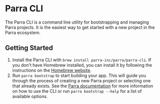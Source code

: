 # Parra CLI

The Parra CLI is a command line utility for bootstrapping and managing Parra projects. It is the easiest way to get started with a new project in the Parra ecosystem.

## Getting Started

1. Install the Parra CLI with `brew install parra-inc/parra/parra-cli`. If you don't have Homebrew installed, you can install it by following the instructions on the [Homebrew website](https://brew.sh/).
2. Run `parra bootstrap` to start building your app. This will guide you through the process of creating a new Parra project or selecting one that already exists. See the [Parra documentation](https://docs.parra.io/guides/cli) for more information on how to use the CLI or run `parra bootstrap --help` for a list of available options.
